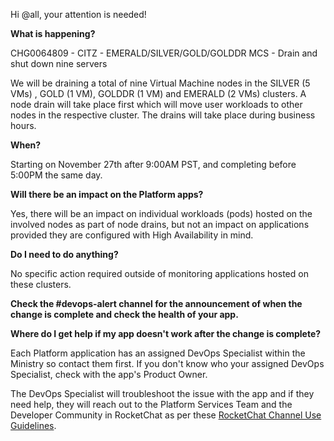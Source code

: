 Hi @all, your attention is needed! 

**What is happening?**

CHG0064809 - CITZ - EMERALD/SILVER/GOLD/GOLDDR MCS - Drain and shut down nine servers

We will be draining a total of nine Virtual Machine nodes in the SILVER (5 VMs) , GOLD (1 VM), GOLDDR (1 VM) and EMERALD (2 VMs) clusters. A node drain will take place first which will move user workloads to other nodes in the respective cluster. The drains will take place during business hours.

**When?**

Starting on November 27th after 9:00AM PST, and completing before 5:00PM the same day.

**Will there be an impact on the Platform apps?**

Yes, there will be an impact on individual workloads (pods) hosted on the involved nodes as part of node drains, but not an impact on applications provided they are configured with High Availability in mind.

**Do I need to do anything?**

No specific action required outside of monitoring applications hosted on these clusters.

**Check the #devops-alert channel for the announcement of when the change is complete and check the health of your app.**

**Where do I get help if my app doesn't work after the change is complete?**

Each Platform application has an assigned DevOps Specialist within the Ministry so contact them first. If you don't know who your assigned DevOps Specialist, check with the app's Product Owner.

The DevOps Specialist will troubleshoot the issue with the app and if they need help, they will reach out to the Platform Services Team and the Developer Community in RocketChat as per these [RocketChat Channel Use Guidelines](https://developer.gov.bc.ca/docs/default/component/bc-developer-guide/rocketchat/rocketchat-channel-descriptions/).
